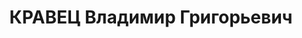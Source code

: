 ---
title: КРАВЕЦ Владимир Григорьевич
description: "Род. в 1898 \n  Приговорен ВК ВС СССР 28.11.1937, Москва - ВМН"
---